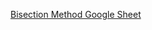[Bisection Method Google Sheet](https://docs.google.com/spreadsheets/d/1D-v69G3aB8w1Mav6hZF0-pSvlDsxAym0rdGtZN-rgRw/edit?usp=sharing)
